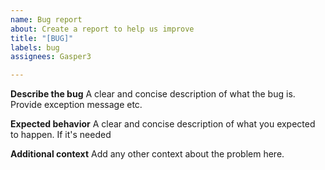```yaml
---
name: Bug report
about: Create a report to help us improve
title: "[BUG]"
labels: bug
assignees: Gasper3

---
```


**Describe the bug**
A clear and concise description of what the bug is. Provide exception message etc.


**Expected behavior**
A clear and concise description of what you expected to happen. If it's needed


**Additional context**
Add any other context about the problem here.
